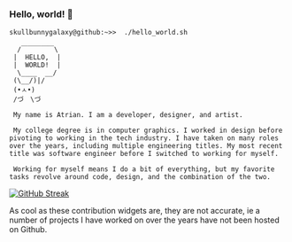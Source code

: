### Hello, world! :ocean: 

```console
skullbunnygalaxy@github:~>>  ./hello_world.sh

  /￣￣￣￣￣\
 |  HELLO,  | 
 |  WORLD!  |
  \____  __/ 
 (\__/)|/ 
 (•ㅅ•)  
 /づ　\づ

 My name is Atrian. I am a developer, designer, and artist.
 
 My college degree is in computer graphics. I worked in design before pivoting to working in the tech industry. I have taken on many roles over the years, including multiple engineering titles. My most recent title was software engineer before I switched to working for myself.
 
 Working for myself means I do a bit of everything, but my favorite tasks revolve around code, design, and the combination of the two.
```


[![GitHub Streak](http://github-readme-streak-stats.herokuapp.com?user=skullbunnygalaxy&theme=shades-of-purple&background=1C063F&sideNums=6354E2&fire=FF00D4&currStreakNum=7D18FF)](https://git.io/streak-stats)

As cool as these contribution widgets are, they are not accurate, ie a number of projects I have worked on over the years have not been hosted on Github.

<!--
**lunitaire/lunitaire** is a ✨ _special_ ✨ repository because its `README.md` (this file) appears on your GitHub profile.

Here are some ideas to get you started:

- 🔭 I’m currently working on ...
- 🌱 I’m currently learning ...
- 👯 I’m looking to collaborate on ...
- 🤔 I’m looking for help with ...
- 💬 Ask me about ...
- 📫 How to reach me: ...
- 😄 Pronouns: ...
- ⚡ Fun fact: ...
-->
